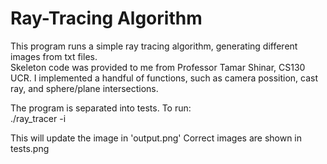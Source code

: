 # **Ray-Tracing Algorithm** 
This program runs a simple ray tracing algorithm, generating different images from txt files.  
Skeleton code was provided to me from Professor Tamar Shinar, CS130 UCR. I implemented a handful of functions, such as camera possition, cast ray, and sphere/plane intersections.

The program is separated into tests. To run:  
./ray_tracer -i <test-num>

This will update the image in 'output.png'
Correct images are shown in tests.png
